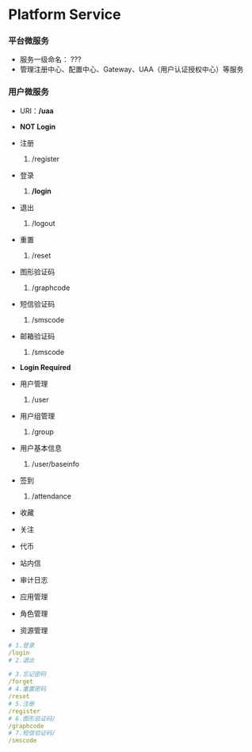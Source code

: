 # Platform Service

### 平台微服务

* 服务一级命名：  ???
* 管理注册中心、配置中心、Gateway、UAA（用户认证授权中心）等服务

### 用户微服务

* URI：**/uaa**

* **NOT Login**

* 注册  
  1. /register

* 登录
  1. **/login**
* 退出
  1. /logout
* 重置
  1. /reset
* 图形验证码
  1. /graphcode
* 短信验证码
  1. /smscode
* 邮箱验证码
  1. /smscode

* **Login Required**

* 用户管理  
  1. /user

* 用户组管理
  1. /group
* 用户基本信息
  1. /user/baseinfo
* 签到
  1. /attendance
* 收藏
* 关注
* 代币
* 站内信
* 审计日志
* 应用管理
* 角色管理
* 资源管理

```yaml
# 1.登录
/login
# 2.退出

# 3.忘记密码
/forget
# 4.重置密码
/reset
# 5.注册
/register
# 6.图形验证码/
/graphcode
# 7.短信验证码/
/smscode
```




